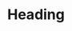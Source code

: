 ---
title: Heading
tags: ["heading", "title", "header", "text", "headline"]
icon: heading
svg: '<svg xmlns="http://www.w3.org/2000/svg" width="24" height="24" fill="none" viewBox="0 0 24 24" stroke-width="1.5" stroke-linecap="round" stroke-linejoin="round" stroke="currentColor"><path d="M7.25 4.5v15m9.5-15v15M7.25 12h9.5"/></svg>'
---